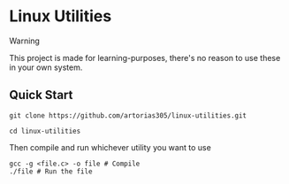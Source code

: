 # Linux Utilities

> [!WARNING]
> This project is made for learning-purposes, there's no reason to
> use these in your own system.

## Quick Start

```console
git clone https://github.com/artorias305/linux-utilities.git
```

```console
cd linux-utilities
```

Then compile and run whichever utility you want to use

```console
gcc -g <file.c> -o file # Compile
./file # Run the file
```
